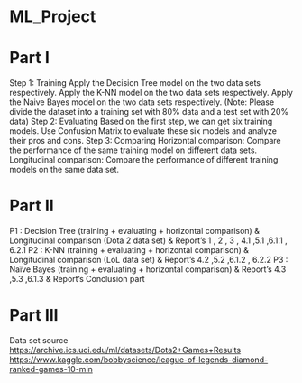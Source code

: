 # ML_Project
# Part I 
Step 1: Training
Apply the Decision Tree model on the two data sets respectively.
Apply the K-NN model on the two data sets respectively.
Apply the Naive Bayes model on the two data sets respectively.
(Note: Please divide the dataset into a training set with 80% data and a test set with 20% data)
Step 2: Evaluating
Based on the first step, we can get six training models. Use Confusion Matrix to evaluate these six models and analyze their pros and cons.
Step 3: Comparing
Horizontal comparison: Compare the performance of the same training model on different data sets.
Longitudinal comparison: Compare the performance of different training models on the same data set.
# Part II
P1 : Decision Tree (training + evaluating + horizontal comparison) & Longitudinal comparison (Dota 2 data set) & Report’s 1 , 2 , 3 , 4.1 ,5.1 ,6.1.1 , 6.2.1 
P2 : K-NN (training + evaluating + horizontal comparison) & Longitudinal comparison (LoL data set) & Report’s 4.2 ,5.2 ,6.1.2 , 6.2.2 
P3 : Naïve Bayes (training + evaluating + horizontal comparison) & Report’s 4.3 ,5.3 ,6.1.3 & Report’s Conclusion part 
# Part III
Data set source
https://archive.ics.uci.edu/ml/datasets/Dota2+Games+Results
https://www.kaggle.com/bobbyscience/league-of-legends-diamond-ranked-games-10-min

